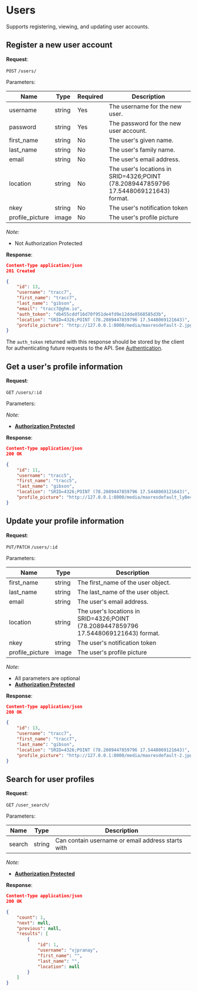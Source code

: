 # Users
Supports registering, viewing, and updating user accounts.

## Register a new user account

**Request**:

`POST` `/users/`

Parameters:

Name            | Type   | Required | Description
----------------|--------|----------|------------
username        | string | Yes      | The username for the new user.
password        | string | Yes      | The password for the new user account.
first_name      | string | No       | The user's given name.
last_name       | string | No       | The user's family name.
email           | string | No       | The user's email address.
location        | string | No       | The user's locations in SRID=4326;POINT (78.2089447859796 17.5448069121643) format.
nkey            | string | No       | The user's notification token
profile_picture | image  | No       | The user's profile picture


*Note:*

- Not Authorization Protected

**Response**:

```json
Content-Type application/json
201 Created

{
    "id": 13,
    "username": "tracc7",
    "first_name": "tracc7",
    "last_name": "gibson",
    "email": "tracc7@ghm.io",
    "auth_token": "db455cddf16d70f951de4fd9e12dde8568585d3b",
    "location": "SRID=4326;POINT (78.2089447859796 17.5448069121643)",
    "profile_picture": "http://127.0.0.1:8000/media/maxresdefault-2.jpg"
}
```

The `auth_token` returned with this response should be stored by the client for
authenticating future requests to the API. See [Authentication](authentication.md).


## Get a user's profile information

**Request**:

`GET` `/users/:id`

Parameters:

*Note:*

- **[Authorization Protected](authentication.md)**

**Response**:

```json
Content-Type application/json
200 OK

{
    "id": 11,
    "username": "tracc5",
    "first_name": "tracc5",
    "last_name": "gibson",
    "location": "SRID=4326;POINT (78.2089447859796 17.5448069121643)",
    "profile_picture": "http://127.0.0.1:8000/media/maxresdefault_lyBe4I3.jpg"
}
```


## Update your profile information

**Request**:

`PUT/PATCH` `/users/:id`

Parameters:

Name            | Type   | Description
----------------|--------|---
first_name      | string | The first_name of the user object.
last_name       | string | The last_name of the user object.
email           | string | The user's email address.
location        | string | The user's locations in SRID=4326;POINT (78.2089447859796 17.5448069121643) format.
nkey            | string | The user's notification token
profile_picture | image  | The user's profile picture




*Note:*

- All parameters are optional
- **[Authorization Protected](authentication.md)**

**Response**:

```json
Content-Type application/json
200 OK

{
    "id": 13,
    "username": "tracc7",
    "first_name": "tracc7",
    "last_name": "gibson",
    "location": "SRID=4326;POINT (78.2089447859796 17.5448069121643)",
    "profile_picture": "http://127.0.0.1:8000/media/maxresdefault-2.jpg"
}
```


## Search for user profiles

**Request**:

`GET` `/user_search/`

Parameters:

Name       | Type   | Description
-----------|--------|---
search     | string | Can contain username or email address starts with

*Note:*

- **[Authorization Protected](authentication.md)**

**Response**:

```json
Content-Type application/json
200 OK

{
    "count": 1,
    "next": null,
    "previous": null,
    "results": [
        {
            "id": 1,
            "username": "vjpranay",
            "first_name": "",
            "last_name": "",
            "location": null
        }
    ]
}
```
